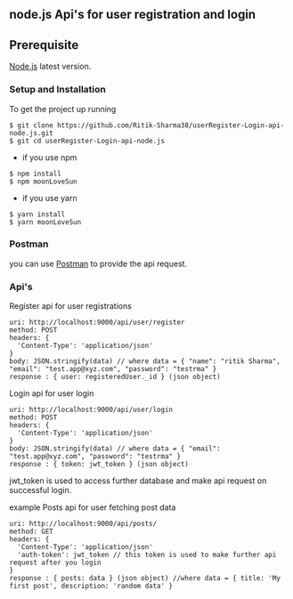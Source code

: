 ## node.js Api's for user registration and login

## Prerequisite
[Node.js](https://nodejs.org/en/) latest version.

### Setup and Installation 
To get the project up running

```
$ git clone https://github.com/Ritik-Sharma38/userRegister-Login-api-node.js.git
$ git cd userRegister-Login-api-node.js
```

- if you use npm
```
$ npm install
$ npm moonLoveSun
```

- if you use yarn
```
$ yarn install
$ yarn moonLoveSun
```

### Postman
you can use [Postman](https://www.postman.com/downloads/) to provide the api request.

### Api's
Register api for user registrations
```
uri: http://localhost:9000/api/user/register
method: POST
headers: {
  'Content-Type': 'application/json'
}
body: JSON.stringify(data) // where data = { "name": "ritik Sharma", "email": "test.app@xyz.com", "password": "testrma" }
response : { user: registeredUser._id } (json object)
```

Login api for user login
```
uri: http://localhost:9000/api/user/login
method: POST
headers: {
  'Content-Type': 'application/json'
}
body: JSON.stringify(data) // where data = { "email": "test.app@xyz.com", "password": "testrma" }
response : { token: jwt_token } (json object)
```
jwt_token is used to access further database and make api request on successful login.

example Posts api for user fetching post data
```
uri: http://localhost:9000/api/posts/
method: GET
headers: {
  'Content-Type': 'application/json'
  'auth-token': jwt_token // this token is used to make further api request after you login
}
response : { posts: data } (json object) //where data = { title: 'My first post', description: 'random data' }
```
